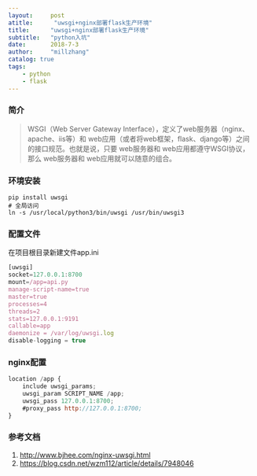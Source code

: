```yaml
---
layout:     post
atitle:      "uwsgi+nginx部署flask生产环境"
title:      "uwsgi+nginx部署flask生产环境"
subtitle:   "python入坑"
date:       2018-7-3
author:     "millzhang"
catalog: true
tags:
    - python
    - flask
---
```



### 简介

> WSGI（Web Server Gateway Interface），定义了web服务器（nginx、apache、iis等）和 web应用（或者将web框架，flask、django等）之间的接口规范。也就是说，只要 web服务器和 web应用都遵守WSGI协议，那么 web服务器和 web应用就可以随意的组合。

### 环境安装

```
pip install uwsgi
# 全局访问
ln -s /usr/local/python3/bin/uwsgi /usr/bin/uwsgi3
```

### 配置文件

在项目根目录新建文件app.ini
```js
[uwsgi]
socket=127.0.0.1:8700
mount=/app=api.py
manage-script-name=true
master=true
processes=4
threads=2
stats=127.0.0.1:9191
callable=app
daemonize = /var/log/uwsgi.log
disable-logging = true
```

### nginx配置

```js
location /app {
    include uwsgi_params;
    uwsgi_param SCRIPT_NAME /app;
    uwsgi_pass 127.0.0.1:8700;
    #proxy_pass http://127.0.0.1:8700;
}
```

### 参考文档

1. http://www.bjhee.com/nginx-uwsgi.html
2. https://blog.csdn.net/wzm112/article/details/7948046